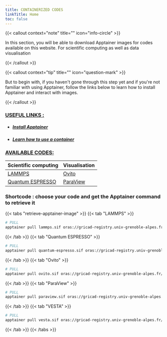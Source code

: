 ```yaml
---
title: CONTAINERIZED CODES
linkTitle: Home
toc: false
---
```


{{< callout context="note" title="" icon="info-circle" >}}

In this section, you will be able to download Apptainer images for codes available on this website. For scientific computing as well as data visualisation

{{< /callout >}}

{{< callout context="tip" title="" icon="question-mark" >}}

But to begin with, if you haven't gone through this step yet and if you're not familiar with using Apptainer, follow the links below to learn how to install Apptainer and interact with images.

{{< /callout >}}

<h3><u>USEFUL LINKS :</u></h3>

- <h5><a href="/en/documentation/install-apptainer/howto/">Install Apptainer</a></h5>
- <h5><a href="/en/documentation/use-apptainer-image/howto/">Learn how to use a container</a></h5>


<h3><u>AVAILABLE CODES:</u></h3> 

| Scientific computing                              | Visualisation                           |
| ------------------------------------------------ | --------------------------------------- |
| [<i class="icon-lammps"></i>LAMMPS](/en/codes/scientific-computing/lammps/) | [<i class="icon-ovito"></i>Ovito](/en/codes/visualisation/ovito/) |
| [<i class="icon-quantum-espresso"></i>Quantum ESPRESSO](/en/codes/scientific-computing/quantum-espresso/) | [<i class="icon-paraview"></i>ParaView](/en/codes/visualisation/paraview/) |

<h3> Shortcode : choose your code and get the Apptainer command to retrieve it</h3>

{{< tabs "retrieve-apptainer-image" >}}
{{< tab "LAMMPS" >}}

```bash
# PULL
apptainer pull lammps.sif oras://gricad-registry.univ-grenoble-alpes.fr/diamond/apptainer/apptainer-singularity-projects/lammps.sif:latest
```

{{< /tab >}}
{{< tab "Quantum ESPRESSO" >}}

```bash
# PULL
apptainer pull quantum-espresso.sif oras://gricad-registry.univ-grenoble-alpes.fr/diamond/apptainer/apptainer-singularity-projects/quantum-espresso.sif:latest
```

{{< /tab >}}
{{< tab "Ovito" >}}

```bash
# PULL
apptainer pull ovito.sif oras://gricad-registry.univ-grenoble-alpes.fr/diamond/apptainer/apptainer-singularity-projects/ovito.sif:latest
```

{{< /tab >}}
{{< tab "ParaView" >}}

```bash
# PULL
apptainer pull paraview.sif oras://gricad-registry.univ-grenoble-alpes.fr/diamond/apptainer/apptainer-singularity-projects/paraview.sif:latest
```

{{< /tab >}}
{{< tab "VESTA" >}}

```bash
# PULL
apptainer pull vesta.sif oras://gricad-registry.univ-grenoble-alpes.fr/diamond/apptainer/apptainer-singularity-projects/vesta.sif:latest
```

{{< /tab >}}
{{< /tabs >}}
